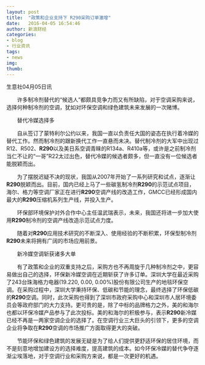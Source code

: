 ```yaml
---
layout: post
title:  "政策和企业支持下 R290采购订单激增"
date:   2016-04-05 16:54:46
author: 新浪财经
categories: 
- blog
- 行业资讯
tags:
- news
img: 
thumb: 
---
```


生意社04月05日讯

　　许多制冷剂替代的“候选人”都颇具竞争力而又有所缺陷，对于空调采购来说，选择何种制冷剂的空调，犹如对环保空调和绿色建筑未来发展的一次赌博。

　　替代冷媒选择多

　　自从签订了蒙特利尔公约以来，我国一直以负责任大国的姿态在执行着冷媒的替代工作。然而制冷剂的跟新换代工作一直悬而未决。替代制冷剂的大军中出现过R12、R502、**R290**以及美日系空调青睐的R134a、R410a等，或许是之前制冷剂当仁不让的“一哥”R22太过出色，替代冷媒的候选者颇多，但一直没有一位候选者能脱颖而出。

　　为了摆脱迟疑不决的现状，我国从2007年开始了一系列研究和试点，逐渐让**R290**脱颖而出。目前，国内已经上马了一些碳氢制冷剂**R290**的示范试点项目，海尔、格力等空调厂家正在进行**R290**空调产线的改造工作，GMCC已经形成国内最大的**R290**压缩机系列生产线，并投入生产。

　　环保部环境保护对外合作中心主任温武瑞表示，未来，我国还将进一步加大使用**R290**制冷剂的空调产线改造示范试点力度。

　　随着对**R290**应用技术研究的不断深入、使用经验的不断积累，环保型制冷剂**R290**未来将拥有广阔的市场应用前景。

　　新冷媒空调斩获诸多大单

　　有了政策和企业的双重支持之后，采购方也不再周旋于几种制冷剂之中，更容易做出自己的选择，环保新冷媒空调在近期斩获了许多订单。深圳大学在最近采购了243台珠海格力电器(19.220, 0.00, 0.00%)股份有限公司生产的地毯环保空调。在采购过程中，深圳大学秉持环保、低碳和节能的理念，最终选择了环保低碳的**R290**空调。同时，此次采购也得到了深圳市政府采购中心和深圳市人居环境委员会等政府部门的大力支持。更可贵的是，除了中标的品牌格力之外，美的和海尔也都以环保冷媒产品参与了此次投标。美的和海尔的积极参与，表示**R290**新冷媒已经不再是一两家空调企业的选择了。在空调行业三大巨头的引领下，更多的空调企业将争取在**R290**空调的市场推广方面取得更大的突破。

　　节能环保和绿色建筑的发展无疑是为了给人们提供更舒适环保的居住环境，而不是刻意地增加建设方的选择难度，提高建筑的成本。如今环保冷媒的替代争夺逐渐尘埃落地，对于空调行业和采购方来说，都是一次更好的机遇。